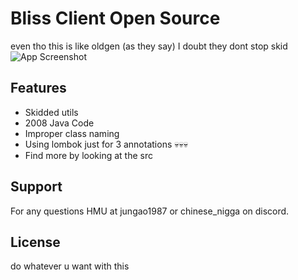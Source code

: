 
# Bliss Client Open Source

even tho this is like oldgen (as they say) I doubt they dont stop skid
![App Screenshot](https://hdanime.org/cipher/privatedontdeletepls/xaxa.png)






## Features

- Skidded utils
- 2008 Java Code
- Improper class naming
- Using lombok just for 3 annotations 💀💀💀
- Find more by looking at the src



## Support

For any questions HMU at jungao1987 or chinese_nigga on discord.


## License

do whatever u want with this

